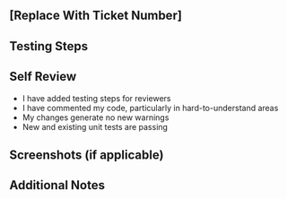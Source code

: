 ## [Replace With Ticket Number]

<!-- Provide a brief description of the changes made in this PR -->

## Testing Steps

<!-- Provide testing steps and reference storybook stories if necessary -->
<!-- Add applicable configs to JIRA ticket for testers-->

## Self Review

- I have added testing steps for reviewers
- I have commented my code, particularly in hard-to-understand areas
- My changes generate no new warnings
- New and existing unit tests are passing

## Screenshots (if applicable)

<!-- Add screenshots to help explain the changes made in this PR -->

## Additional Notes

<!-- Add any additional notes about this PR -->
